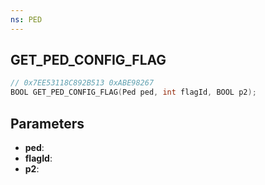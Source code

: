 ```yaml
---
ns: PED
---
```

## GET_PED_CONFIG_FLAG

```c
// 0x7EE53118C892B513 0xABE98267
BOOL GET_PED_CONFIG_FLAG(Ped ped, int flagId, BOOL p2);
```

## Parameters
* **ped**:
* **flagId**:
* **p2**:
